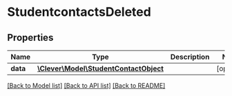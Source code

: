 # StudentcontactsDeleted

## Properties
Name | Type | Description | Notes
------------ | ------------- | ------------- | -------------
**data** | [**\Clever\Model\StudentContactObject**](StudentContactObject.md) |  | [optional] 

[[Back to Model list]](README.md#documentation-for-models) [[Back to API list]](README.md#documentation-for-api-endpoints) [[Back to README]](README.md)


